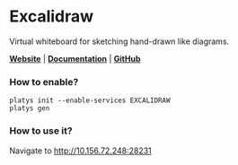 # Excalidraw

Virtual whiteboard for sketching hand-drawn like diagrams. 

**[Website](http://excalidraw.com/)** | **[Documentation](https://github.com/excalidraw/excalidraw#documentation)** | **[GitHub](https://github.com/excalidraw/excalidraw)**

### How to enable?

```
platys init --enable-services EXCALIDRAW
platys gen
```

### How to use it?

Navigate to <http://10.156.72.248:28231>